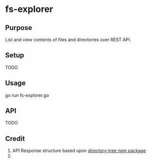 # fs-explorer

## Purpose

List and view contents of files and directories over REST API.

## Setup

TODO

## Usage

go run fs-explorer.go

## API

TODO

## Credit

1. API Response structure based upon [directory-tree npm package](https://www.npmjs.com/package/directory-tree)
2. 